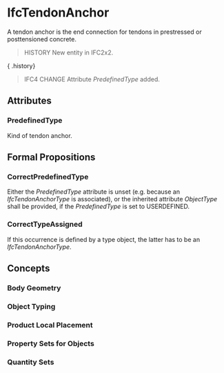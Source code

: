 # IfcTendonAnchor

A tendon anchor is the end connection for tendons in prestressed or posttensioned concrete.
<!-- end of short definition -->

> HISTORY New entity in IFC2x2.

{ .history}
> IFC4 CHANGE Attribute _PredefinedType_ added.

## Attributes

### PredefinedType
Kind of tendon anchor.

## Formal Propositions

### CorrectPredefinedType
Either the _PredefinedType_ attribute is unset (e.g. because an _IfcTendonAnchorType_ is associated), or the inherited attribute _ObjectType_ shall be provided, if the _PredefinedType_ is set to USERDEFINED.

### CorrectTypeAssigned
If this occurrence is defined by a type object, the latter has to be an _IfcTendonAnchorType_.

## Concepts

### Body Geometry



### Object Typing



### Product Local Placement



### Property Sets for Objects



### Quantity Sets



